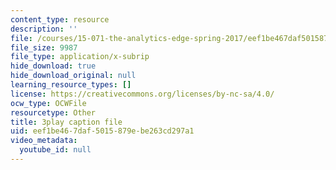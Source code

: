 ```yaml
---
content_type: resource
description: ''
file: /courses/15-071-the-analytics-edge-spring-2017/eef1be467daf5015879ebe263cd297a1_wT3Y2K-fxXw.vtt
file_size: 9987
file_type: application/x-subrip
hide_download: true
hide_download_original: null
learning_resource_types: []
license: https://creativecommons.org/licenses/by-nc-sa/4.0/
ocw_type: OCWFile
resourcetype: Other
title: 3play caption file
uid: eef1be46-7daf-5015-879e-be263cd297a1
video_metadata:
  youtube_id: null
---
```

